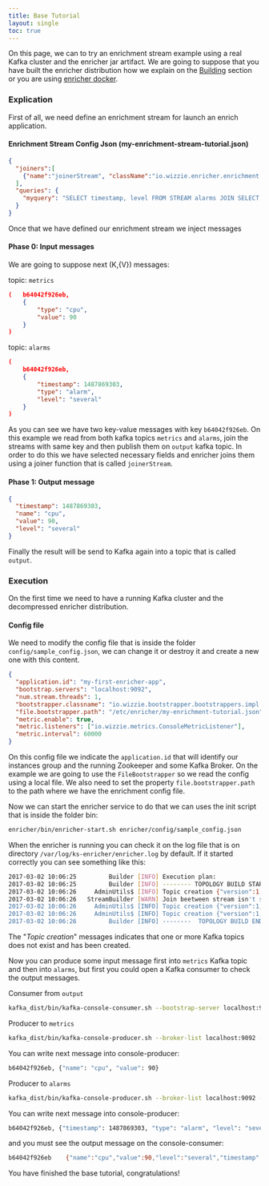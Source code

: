 ```yaml
---
title: Base Tutorial
layout: single
toc: true
---
```


On this page, we can to try an enrichment stream example using a real Kafka cluster and the enricher jar artifact. We are going to suppose that you have built the enricher distribution how we explain on the [Building](https://github.com/wizzie-io/enricher#compiling-sources) section or you are using [enricher docker](https://hub.docker.com/r/wizzieio/enricher/).

### Explication
First of all, we need define an enrichment stream for launch an enrich application.

#### Enrichment Stream Config Json (my-enrichment-stream-tutorial.json)

```json
{
  "joiners":[
    {"name":"joinerStream", "className":"io.wizzie.enricher.enrichment.join.impl.StreamPreferredJoiner"}
  ],
  "queries": {
    "myquery": "SELECT timestamp, level FROM STREAM alarms JOIN SELECT * FROM STREAM metrics USING joinerStream INSERT INTO STREAM output"
  }
}
```

Once that we have defined our enrichment stream we inject messages

#### Phase 0: Input messages

We are going to suppose next (K,{V}) messages:

topic: `metrics`

```json
(   b64042f926eb,
    {
        "type": "cpu",
        "value": 90
    }
)
```

topic: `alarms`

```json
(
    b64042f926eb,
    {
        "timestamp": 1487869303,
        "type": "alarm",
        "level": "several"
    }
)  
```

As you can see we have two key-value messages with key `b64042f926eb`. On this example we read from both kafka topics `metrics` and `alarms`, join the streams with same key and then publish them on `output` kafka topic. In order to do this we have selected necessary fields and enricher joins them using a joiner function that is called `joinerStream`.

#### Phase 1: Output message

```json
{
  "timestamp": 1487869303,
  "name": "cpu",
  "value": 90,
  "level": "several"
}
```

Finally the result will be send to Kafka again into a topic that is called `output`.

### Execution
On the first time we need to have a running Kafka cluster and the decompressed enricher distribution.

#### Config file
We need to modify the config file that is inside the folder `config/sample_config.json`, we can change it or destroy it and create a new one with this content.

```json
{
  "application.id": "my-first-enricher-app",
  "bootstrap.servers": "localhost:9092",
  "num.stream.threads": 1,
  "bootstrapper.classname": "io.wizzie.bootstrapper.bootstrappers.impl.FileBootstrapper",
  "file.bootstrapper.path": "/etc/enricher/my-enrichment-tutorial.json",
  "metric.enable": true,
  "metric.listeners": ["io.wizzie.metrics.ConsoleMetricListener"],
  "metric.interval": 60000
}
```

On this config file we indicate the `application.id` that will identify our instances group and the running Zookeeper and some Kafka Broker. On the example we are going to use the `FileBootstrapper` so we read the config using a local file. We also need to set the property `file.bootstrapper.path` to the path where we have the enrichment config file.

Now we can start the enricher service to do that we can uses the init script that is inside the folder bin:

```bash
enricher/bin/enricher-start.sh enricher/config/sample_config.json
```

When the enricher is running you can check it on the log file that is on directory `/var/log/ks-enricher/enricher.log` by default. If it started correctly you can see something like this:

```bash
2017-03-02 10:06:25         Builder [INFO] Execution plan:
2017-03-02 10:06:25         Builder [INFO] -------- TOPOLOGY BUILD START --------
2017-03-02 10:06:26     AdminUtils$ [INFO] Topic creation {"version":1,"partitions":{"2":[0],"1":[0],"3":[0],"0":[0]}}
2017-03-02 10:06:26   StreamBuilder [WARN] Join beetween stream isn't supported yet! The join is changed to use stream-table join
2017-03-02 10:06:26     AdminUtils$ [INFO] Topic creation {"version":1,"partitions":{"2":[0],"1":[0],"3":[0],"0":[0]}}
2017-03-02 10:06:26     AdminUtils$ [INFO] Topic creation {"version":1,"partitions":{"2":[0],"1":[0],"3":[0],"0":[0]}}
2017-03-02 10:06:26         Builder [INFO] --------  TOPOLOGY BUILD END  --------
```

The "*Topic creation*" messages indicates that one or more Kafka topics does not exist and has been created.

Now you can produce some input message first into `metrics` Kafka topic and then into `alarms`, but first you could open a Kafka consumer to check the output messages.

Consumer from `output`

```bash
kafka_dist/bin/kafka-console-consumer.sh --bootstrap-server localhost:9092 --property print.key=true --topic output --new-consumer
```

Producer to `metrics`

```bash
kafka_dist/bin/kafka-console-producer.sh --broker-list localhost:9092 --property parse.key=true --property key.separator=, --topic metrics
```

You can write next message into console-producer:

```bash
b64042f926eb, {"name": "cpu", "value": 90}
```

Producer to `alarms`

```bash
kafka_dist/bin/kafka-console-producer.sh --broker-list localhost:9092 --property parse.key=true --property key.separator=, --topic alarms
```

You can write next message into console-producer:

```bash
b64042f926eb, {"timestamp": 1487869303, "type": "alarm", "level": "several"}
```

and you must see the output message on the console-consumer:

```bash
b64042f926eb	{"name":"cpu","value":90,"level":"several","timestamp":1487869303}
```

You have finished the base tutorial, congratulations!